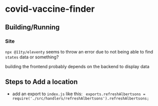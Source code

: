 # covid-vaccine-finder


## Building/Running

### Site
`npx @11ty/eleventy` seems to throw an error due to not being able to find `states` data or something?

building the frontend probably depends on the backend to display data

## Steps to Add a location

- add an export to `index.js` like this: ` exports.refreshAlbertsons = require('./src/handlers/refreshAlbertsons').refreshAlbertsons;`


